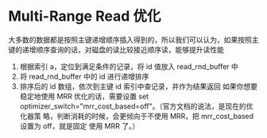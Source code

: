 # Multi-Range Read 优化
大多数的数据都是按照主键递增顺序插入得到的，所以我们可以认为，如果按照主键的递增顺序查询的话，对磁盘的读比较接近顺序读，能够提升读性能
1. 根据索引 a，定位到满足条件的记录，将 id 值放入 read_rnd_buffer 中
2. 将 read_rnd_buffer 中的 id 进行递增排序
3. 排序后的 id 数组，依次到主键 id 索引中查记录，并作为结果返回
如果你想要稳定地使用 MRR 优化的话，需要设置 set optimizer_switch="mrr_cost_based=off"。（官方文档的说法，是现在的优化器策 略，判断消耗的时候，会更倾向于不使用 MRR，把 mrr_cost_based 设置为 off，就是固定 使用 MRR 了。）
